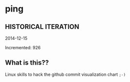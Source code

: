 # ping

## HISTORICAL ITERATION
2014-12-15

Incremented: 926

## What is this?? 
Linux skills to hack the github commit visualization chart `;-)`

